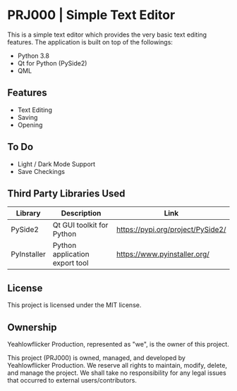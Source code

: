 # PRJ000 | Simple Text Editor

This is a simple text editor which provides the very basic text editing features.
The application is built on top of the followings:
- Python 3.8
- Qt for Python (PySide2)
- QML



## Features

- Text Editing
- Saving
- Opening
 


## To Do

- Light / Dark Mode Support
- Save Checkings



## Third Party Libraries Used

| Library | Description | Link |
| ----- | ----- | ----- |
| PySide2 | Qt GUI toolkit for Python | https://pypi.org/project/PySide2/ |
| PyInstaller | Python application export tool | https://www.pyinstaller.org/ |



## License
This project is licensed under the MIT license.



## Ownership
Yeahlowflicker Production, represented as "we", is the owner of this project.

This project (PRJ000) is owned, managed, and developed by Yeahlowflicker Production. We reserve all rights
to maintain, modify, delete, and manage the project. We shall take no responsibility for any
legal issues that occurred to external users/contributors.